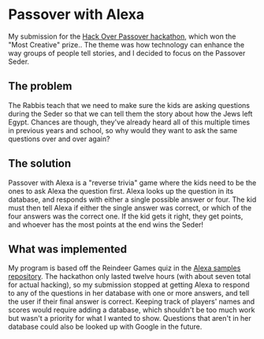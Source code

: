 # Passover with Alexa
My submission for the [Hack Over Passover hackathon](http://hack-over-passover.devpost.com), which won the "Most Creative" prize.. The theme was how technology can enhance the way groups of people tell stories, and I decided to focus on the Passover Seder.
## The problem
The Rabbis teach that we need to make sure the kids are asking questions during the Seder so that we can tell them the story about how the Jews left Egypt. Chances are though, they've already heard all of this multiple times in previous years and school, so why would they want to ask the same questions over and over again?
## The solution
Passover with Alexa  is a "reverse trivia" game where the kids need to be the ones to ask Alexa the question first. Alexa looks up the question in its database, and responds with either a single possible answer or four. The kid must then tell Alexa if either the single answer was correct, or which of the four answers was the correct one. If the kid gets it right, they get points, and whoever has the most points at the end wins the Seder!
## What was implemented
My program is based off the Reindeer Games quiz in the [Alexa samples repository](https://github.com/amzn/alexa-skills-kit-js). The hackathon only lasted twelve hours (with about seven total for actual hacking), so my submission stopped at getting Alexa to respond to any of the questions in her database with one or more answers, and tell the user if their final answer is correct. Keeping track of players' names and scores would require adding a database, which shouldn't be too much work but wasn't a priority for what I wanted to show. Questions that aren't in her database could also be looked up with Google in the future.